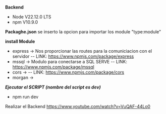 **Backend**
- Node V22.12.0 LTS 
- npm  V10.9.0

**Packaghe.json**
se inserto la opcion para importar los module "type:module"

**install Module**
- express -> Nos proporcionar las routes para la comuniciacion con el servidor
-- LINK: https://www.npmjs.com/package/express 
- mssql -> Modulo para conectarse a SQL SERVE 
-- LINK: https://www.npmjs.com/package/mssql 
- cors -> 
-- LINK: https://www.npmjs.com/package/cors 
- morgan -> 

***Ejecutar el SCRIPT (nombre del script es dev)***
- npm run dev 


Realizar el Backend
https://www.youtube.com/watch?v=VuQAF-44Lo0